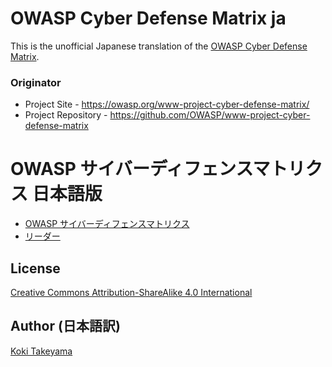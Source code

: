 # OWASP Cyber Defense Matrix ja

This is the unofficial Japanese translation of the [OWASP Cyber Defense Matrix](https://owasp.org/www-project-cyber-defense-matrix/).

### Originator

- Project Site - <https://owasp.org/www-project-cyber-defense-matrix/>
- Project Repository - <https://github.com/OWASP/www-project-cyber-defense-matrix>

# OWASP サイバーディフェンスマトリクス 日本語版

* [OWASP サイバーディフェンスマトリクス ](Document/index.md)
* [リーダー](Document/leaders.md)

## License

[Creative Commons Attribution-ShareAlike 4.0 International](http://creativecommons.org/licenses/by-sa/4.0/)

## Author (日本語訳)

[Koki Takeyama](https://github.com/coky-t)
